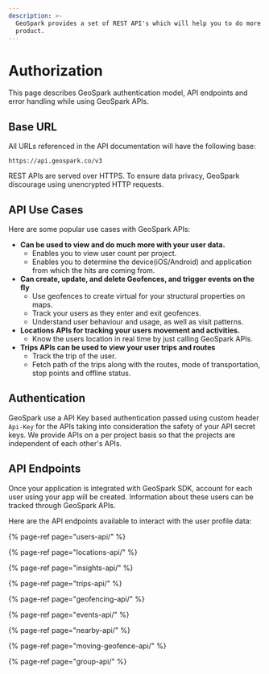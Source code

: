 ```yaml
---
description: >-
  GeoSpark provides a set of REST API's which will help you to do more with our
  product.
---
```


# Authorization

This page describes GeoSpark authentication model, API endpoints and error handling while using GeoSpark APIs.

## Base URL

All URLs referenced in the API documentation will have the following base:

```http
https://api.geospark.co/v3
```

REST APIs are served over HTTPS. To ensure data privacy, GeoSpark discourage using unencrypted HTTP requests.

## API Use Cases

Here are some popular use cases with GeoSpark APIs:

* **Can be used to view and do much more with your user data.**
  * Enables you to view user count per project.
  * Enables you to determine the device\(iOS/Android\) and application from which the hits are coming from.
* **Can create, update, and delete Geofences, and trigger events on the fly**
  * Use geofences to create virtual for your structural properties on maps.
  * Track your users as they enter and exit geofences.
  * Understand user behaviour and usage, as well as visit patterns.
* **Locations APIs for tracking your users movement and activities.**
  * Know the users location in real time by just calling GeoSpark APIs.
* **Trips APIs can be used to view your user trips and routes**
  * Track the trip of the user.
  * Fetch path of the trips along with the routes, mode of transportation, stop points and offline status.

## Authentication

GeoSpark use a API Key based authentication passed using custom header `Api-Key` for the APIs taking into consideration the safety of your API secret keys. We provide APIs on a per project basis so that the projects are independent of each other's APIs.

## API Endpoints

Once your application is integrated with GeoSpark SDK, account for each user using your app will be created. Information about these users can be tracked through GeoSpark APIs.

Here are the API endpoints available to interact with the user profile data:

{% page-ref page="users-api/" %}

{% page-ref page="locations-api/" %}

{% page-ref page="insights-api/" %}

{% page-ref page="trips-api/" %}

{% page-ref page="geofencing-api/" %}

{% page-ref page="events-api/" %}

{% page-ref page="nearby-api/" %}

{% page-ref page="moving-geofence-api/" %}

{% page-ref page="group-api/" %}




